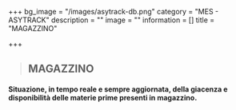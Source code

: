+++
bg_image = "/images/asytrack-db.png"
category = "MES - ASYTRACK"
description = ""
image = ""
information = []
title = "MAGAZZINO"

+++
> ## MAGAZZINO

#### Situazione, in tempo reale e sempre aggiornata, della giacenza e disponibilità delle materie prime presenti in magazzino.